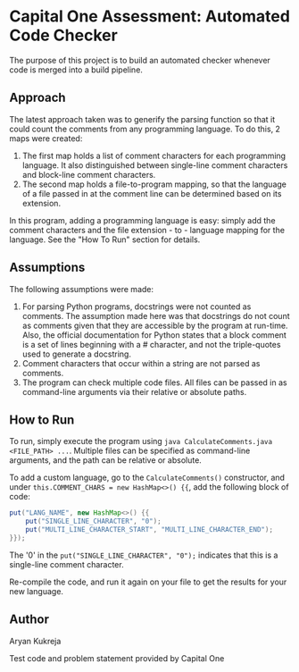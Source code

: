 # Capital One Assessment: Automated Code Checker
The purpose of this project is to build an automated checker whenever code is merged into a build pipeline.

## Approach
The latest approach taken was to generify the parsing function so that it could count the comments from any programming language. To do this, 2 maps were created:

1. The first map holds a list of comment characters for each programming language. It also distinguished between single-line comment characters and block-line comment characters.
2. The second map holds a file-to-program mapping, so that the language of a file passed in at the comment line can be determined based on its extension.

In this program, adding a programming language is easy: simply add the comment characters and the file extension - to - language mapping for the language. See the "How To Run" section for details.

## Assumptions
The following assumptions were made:

1. For parsing Python programs, docstrings were not counted as comments. The assumption made here was that docstrings do not count as comments given that they are accessible by the program at run-time. Also, the official documentation for Python states that a block comment is a set of lines beginning with a # character, and not the triple-quotes used to generate a docstring.
2. Comment characters that occur within a string are not parsed as comments.
3. The program can check multiple code files. All files can be passed in as command-line arguments via their relative or absolute paths.

## How to Run
To run, simply execute the program using `java CalculateComments.java <FILE_PATH> ...`. Multiple files can be specified as command-line arguments, and the path can be relative or absolute.

To add a custom language, go to the `CalculateComments()` constructor, and under `this.COMMENT_CHARS = new HashMap<>() {{`, add the following block of code:

```java
put("LANG_NAME", new HashMap<>() {{
    put("SINGLE_LINE_CHARACTER", "0");
    put("MULTI_LINE_CHARACTER_START", "MULTI_LINE_CHARACTER_END");
}});
```

The '0' in the `put("SINGLE_LINE_CHARACTER", "0");` indicates that this is a single-line comment character.

Re-compile the code, and run it again on your file to get the results for your new language.

## Author
Aryan Kukreja

Test code and problem statement provided by Capital One
